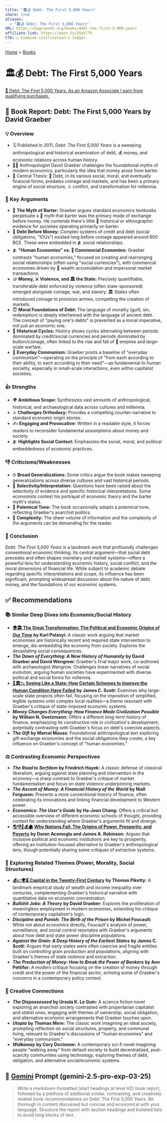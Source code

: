 ```yaml
---
title: "🏛️💰 Debt: The First 5,000 Years"
share: true
aliases:
  - "🏛️💰 Debt: The First 5,000 Years"
URL: https://bagrounds.org/books/debt-the-first-5-000-years
affiliate link: https://amzn.to/3SwYlTh
CTA: ⚖️ Examine civilization's ledger.
---
```

[Home](../index.md) > [Books](./index.md)  
# 🏛️💰 Debt: The First 5,000 Years  
[🛒 Debt: The First 5,000 Years. As an Amazon Associate I earn from qualifying purchases.](https://amzn.to/3SwYlTh)  
  
## 📖 Book Report: Debt: The First 5,000 Years by David Graeber  
  
### 💡 Overview  
* 🗓️ Published in 2011, *Debt: The First 5,000 Years* is a sweeping anthropological and historical examination of debt, 💰 money, and economic relations across human history.  
* 🧑‍🏫 Anthropologist David Graeber challenges the foundational myths of modern economics, particularly the idea that money arose from barter.  
* 🎯 Central Thesis: 📜 Debt, in its various social, moral, and eventually financial forms, predates coinage and markets, and has been a primary engine of social structure, ⚔️ conflict, and transformation for millennia.  
  
### 🔑 Key Arguments  
* 🤝 **The Myth of Barter:** Graeber argues standard economics textbooks perpetuate a 📜 myth that barter was the primary mode of exchange before money. He contends there's little 🧐 historical or ethnographic evidence for societies operating primarily on barter.  
* 💸 **Debt Before Money:** Complex systems of credit and debt (social obligations, "IOUs") existed long before coinage appeared around 600 BCE. These were embedded in 🫂 social relationships.  
* 🫂 **"Human Economies" vs. 🏢 Commercial Economies:** Graeber contrasts "human economies," focused on creating and rearranging social relationships (often using "social currencies"), with commercial economies driven by 🤑 wealth accumulation and impersonal market transactions.  
* 🪙 **Money, ⚔️ Violence, and 🏛️ the State:** Precisely quantifiable, transferable debt enforced by violence (often state-sponsored) emerged alongside coinage, war, and slavery. 🏛️ States often introduced coinage to provision armies, compelling the creation of markets.  
* 😇 **Moral Foundations of Debt:** The language of morality (guilt, sin, redemption) is deeply intertwined with the language of ancient debt. The concept of "paying one's debts" is presented as a moral imperative, not just an economic one.  
* 🔄 **Historical Cycles:** History shows cycles alternating between periods dominated by credit/social currencies and periods dominated by bullion/coinage, often linked to the rise and fall of 👑 empires and large-scale warfare.  
* 🤝 **Everyday Communism:** Graeber posits a baseline of "everyday communism"—operating on the principle of "from each according to their ability, to each according to their need"—as fundamental to human sociality, especially in small-scale interactions, even within capitalist societies.  
  
### 👍 Strengths  
* 🌍 **Ambitious Scope:** Synthesizes vast amounts of anthropological, historical, and archaeological data across cultures and millennia.  
* ⚔️ **Challenges Orthodoxy:** Provides a compelling counter-narrative to standard economic origin stories.  
* ✍️ **Engaging and Provocative:** Written in a readable style, it forces readers to reconsider fundamental assumptions about money and society.  
* 🫂 **Highlights Social Context:** Emphasizes the social, moral, and political embeddedness of economic practices.  
  
### 👎 Criticisms/Weaknesses  
* 🌐 **Broad Generalizations:** Some critics argue the book makes sweeping generalizations across diverse cultures and vast historical periods.  
* 🔎 **Selectivity/Interpretation:** Questions have been raised about the selectivity of evidence and specific historical interpretations. Some economists contest his portrayal of economic theory and the barter myth's status.  
* 📣 **Polemical Tone:** The book occasionally adopts a polemical tone, reflecting Graeber's anarchist politics.  
* 🤯 **Complexity:** The sheer volume of information and the complexity of the arguments can be demanding for the reader.  
  
### 📝 Conclusion  
*Debt: The First 5,000 Years* is a landmark work that profoundly challenges conventional economic thinking. Its central argument—that social debt precedes and often shapes monetary and market systems—offers a powerful lens for understanding economic history, social conflict, and the moral dimensions of financial life. While subject to academic debate regarding specific interpretations and scope, its influence has been significant, prompting widespread discussion about the nature of debt, money, and the foundations of our economic systems.  
  
## ✅ Recommendations  
  
### 📚 Similar Deep Dives into Economic/Social History  
* **[🌍🏛️ The Great Transformation: The Political and Economic Origins of Our Time](./the-great-transformation-the-political-and-economic-origins-of-our-time.md)** **by Karl Polanyi:** A classic work arguing that market economies are historically recent and required state intervention to emerge, dis-embedding the economy from society. Explores the devastating social consequences.  
* ***The Dawn of Everything: A New History of Humanity*** **by David Graeber and David Wengrow:** Graeber's final major work, co-authored with archaeologist Wengrow. Challenges linear narratives of social evolution, arguing human societies have experimented with diverse political and social forms for millennia.  
* **[📖🏛️📉 Seeing Like a State: How Certain Schemes to Improve the Human Condition Have Failed](./seeing-like-a-state-how-certain-schemes-to-improve-the-human-condition-have-failed.md)** **by James C. Scott:** Examines why large-scale state projects often fail, focusing on the imposition of simplified, legible systems onto complex local realities—a theme resonant with Graeber's critique of state-imposed economic systems.  
* ***Money Changes Everything: How Finance Made Civilization Possible*** **by William N. Goetzmann:** Offers a different long-term history of finance, emphasizing its constructive role in civilization's development, potentially contrasting with Graeber's focus on debt's coercive aspects.  
* ***The Gift*** **by Marcel Mauss:** Foundational anthropological text exploring gift exchange economies and the social obligations they create, a key influence on Graeber's concept of "human economies."  
  
### ⚖️ Contrasting Economic Perspectives  
* ***The Road to Serfdom*** **by Friedrich Hayek:** A classic defense of classical liberalism, arguing against state planning and intervention in the economy—a sharp contrast to Graeber's critique of market fundamentalism and focus on state violence underpinning markets.  
* ***The Ascent of Money: A Financial History of the World*** **by Niall Ferguson:** Presents a more conventional history of finance, often celebrating its innovations and linking financial development to Western power.  
* ***Economics: The User's Guide*** **by Ha-Joon Chang:** Offers a critical but accessible overview of different economic schools of thought, providing context for understanding where Graeber's arguments fit and diverge.  
* **[🌎👎👑💰🏚️ Why Nations Fail: The Origins of Power, Prosperity, and Poverty](./why-nations-fail-the-origins-of-power-prosperity-and-poverty.md)** **by Daron Acemoglu and James A. Robinson:** Argues that inclusive political and economic institutions are key to prosperity, offering an institution-focused alternative to Graeber's anthropological lens, though potentially sharing some critiques of extractive systems.  
  
### 🤔 Exploring Related Themes (Power, Morality, Social Structures)  
* **[💰📈🌍⏳ Capital in the Twenty-First Century](./capital-in-the-twenty-first-century.md)** **by Thomas Piketty:** A landmark empirical study of wealth and income inequality over centuries, complementing Graeber's historical narrative with quantitative data on economic concentration.  
* ***Bullshit Jobs: A Theory*** **by David Graeber:** Explores the proliferation of meaningless employment in modern economies, extending his critique of contemporary capitalism's logic.  
* ***Discipline and Punish: The Birth of the Prison*** **by Michel Foucault:** While not about economics directly, Foucault's analysis of power, surveillance, and social control resonates with Graeber's arguments about how debt and state power discipline populations.  
* ***Against the Grain: A Deep History of the Earliest States*** **by James C. Scott:** Argues that early states were often coercive and fragile entities built on controlling grain production and populations, aligning with Graeber's themes of state violence and extraction.  
* ***The Production of Money: How to Break the Power of Bankers*** **by Ann Pettifor:** A modern critique focusing on the creation of money through credit and the power of the financial sector, echoing some of Graeber's concerns in a contemporary policy context.  
  
### 🎨 Creative Connections  
* ***The Dispossessed*** **by Ursula K. Le Guin:** A science fiction novel exploring an anarchist society contrasted with propertarian capitalist and statist ones, engaging with themes of ownership, social obligation, and alternative economic arrangements that Graeber touches upon.  
* ***Utopia*** **by Thomas More:** The classic work imagining an ideal society, prompting reflection on social structures, property, and communal living, relevant to Graeber's discussions of "human economies" and "everyday communism."  
* ***Walkaway*** **by Cory Doctorow:** A contemporary sci-fi novel imagining people "walking away" from default society to build decentralized, post-scarcity communities using technology, exploring themes of debt, obligation, and alternative social/economic systems.  
  
## 💬 [Gemini](../software/gemini.md) Prompt (gemini-2.5-pro-exp-03-25)  
> Write a markdown-formatted (start headings at level H2) book report, followed by a plethora of additional similar, contrasting, and creatively related book recommendations on Debt: The First 5,000 Years. Be thorough in content discussed but concise and economical with your language. Structure the report with section headings and bulleted lists to avoid long blocks of text.